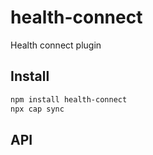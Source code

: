 # health-connect

Health connect plugin

## Install

```bash
npm install health-connect
npx cap sync
```

## API
